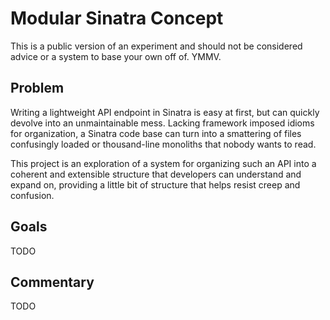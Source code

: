 # Modular Sinatra Concept

This is a public version of an experiment and should not be considered
advice or a system to base your own off of. YMMV.

## Problem

Writing a lightweight API endpoint in Sinatra is easy at first, but
can quickly devolve into an unmaintainable mess. Lacking framework
imposed idioms for organization, a Sinatra code base can turn into a
smattering of files confusingly loaded or thousand-line monoliths that
nobody wants to read.

This project is an exploration of a system for organizing such an API
into a coherent and extensible structure that developers can
understand and expand on, providing a little bit of structure that
helps resist creep and confusion.

## Goals

TODO

## Commentary

TODO
